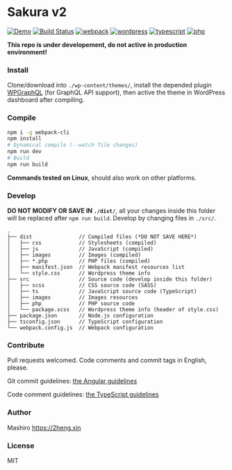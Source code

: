 Sakura v2
====

[![Demo](https://shader.2heng.xin/badge/Demo-dev.2heng.xin-critical?logo=envato)](https://dev.2heng.xin) [![Build Status](https://dev.azure.com/moezhx/sakura2/_apis/build/status/mashirozx.sakura2?branchName=master)](https://dev.azure.com/moezhx/sakura2/_build/latest?definitionId=1&branchName=master) [![webpack](https://shader.2heng.xin/badge/webpack-4.41.2-9cf?logo=webpack)](https://webpack.js.org/) [![wordpress](https://shader.2heng.xin/badge/WordPress-5.3-blue?logo=wordpress)](https://wordpress.org) [![typescript](https://shader.2heng.xin/badge/TypeScript-3.6.4-294E80?logo=typescript)](https://www.typescriptlang.org/) [![php](https://shader.2heng.xin/badge/PHP-7.2-8892BF?logo=php)](https://www.php.net/)

__This repo is under developement, do not active in production environment!__

 ### Install
Clone/download into `./wp-content/themes/`, install the depended plugin [WPGraphQL](https://github.com/wp-graphql/wp-graphql) (for GraphQL API support), then active the theme in WordPress dashboard after compiling.

### Compile
```bash
npm i -g webpack-cli
npm install
# Dynamical compile (--watch file changes)
npm run dev
# Build
npm run build
```

__Commands tested on Linux__, should also work on other platforms.

### Develop
__DO NOT MODIFY OR SAVE IN `./dist/`__, all your changes inside this folder will be replaced after `npm run build`. Develop by changing files in `./src/`.

```
.
├── dist               // Compiled files (*DO NOT SAVE HERE*)
│   ├── css            // Stylesheets (compiled)
│   ├── js             // JavaScript (compiled)
│   ├── images         // Images (compiled)
│   ├── *.php          // PHP files (compiled)
│   ├── manifest.json  // Webpack manifest resources list
│   └── style.css      // Wordpress theme info
├── src                // Source code (develop inside this folder)
│   ├── scss           // CSS source code (SASS)
│   ├── ts             // JavaScript source code (TypeScript)
│   ├── images         // Images resources
│   ├── php            // PHP source code
│   └── package.scss   // Wordpress theme info (header of style.css)
├── package.json       // Node.js configuration
├── tsconfig.json      // TypeScript configuration
└── webpack.config.js  // Webpack configuration
```

### Contribute
Pull requests welcomed. Code comments and commit tags in English, please.

Git commit guidelines: [the Angular guidelines](https://github.com/angular/angular.js/blob/master/DEVELOPERS.md#-git-commit-guidelines)

Code comment guidelines: [the TypeScript guidelines](https://github.com/unional/typescript-guidelines/blob/master/pages/default/draft/comments.md)

### Author
Mashiro <https://2heng.xin>

### License
MIT
